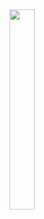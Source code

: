<img src="https://upload.wikimedia.org/wikipedia/commons/thumb/a/a2/Pansexuality_Pride_Flag.svg/2560px-Pansexuality_Pride_Flag.svg.png" width="30%">
